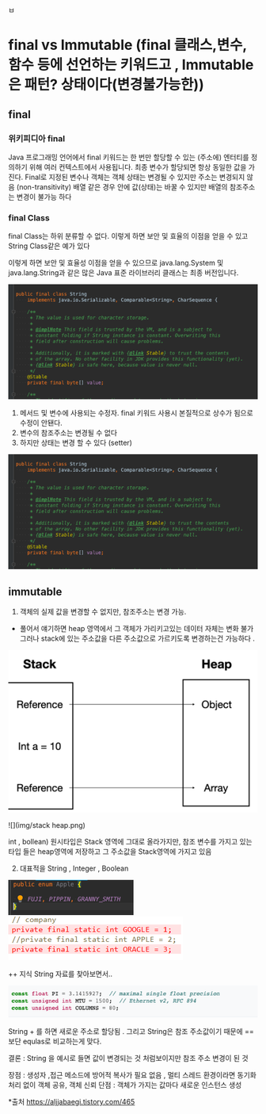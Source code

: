 ㅂ
# final vs Immutable (final 클래스,변수,함수 등에 선언하는  키워드고  , Immutable은 패턴? 상태이다(변경불가능한))
## final 


### 위키피디아 final


Java 프로그래밍 언어에서 final 키워드는 한 번만 할당할 수 있는 (주소에)
엔터티를 정의하기 위해 여러 컨텍스트에서 사용됩니다.
최종 변수가 할당되면 항상 동일한 값을 가진다.
Final로 지정된 변수나 객체는  객체 상태는 변경될 수 있지만 주소는 변경되지 않음 (non-transitivity)
배열 같은 경우 안에 값(상태)는 바꿀 수 있지만 배열의 참조주소는 변경이 불가능 하다

### final Class
final Class는 하위 분류할 수 없다.
이렇게 하면 보안 및 효율의 이점을 얻을 수 있고 String Class같은 예가 있다

이렇게 하면 보안 및 효율성 이점을 얻을 수 있으므로 java.lang.System 및 java.lang.String과 같은 
많은 Java 표준 라이브러리 클래스는 최종 버전입니다.


![img.png](img.png)



 1. 메서드 및 변수에 사용되는 수정자. final 키워드 사용시 본질적으로 상수가 됨으로 수정이 안됀다.
 2. 변수의 참조주소는 변경될 수 없다
 3. 하지만 상태는 변경 할 수 있다 (setter)

![img.png](img.png)




## immutable
 1. 객체의 실제 값을 변경할 수 없지만, 참조주소는 변경 가능.  
 + 풀어서 얘기하면 heap 영역에서 그 객체가 가리키고있는 데이터 자체는 변화 불가 그러나 stack에 있는 주소값을 다른 주소값으로 가르키도록 변경하는건 가능하다 .



![](img/img_35.png)

![](img/stack heap.png)

int , bollean) 원시타입은 Stack 영역에 그대로 올라가지만, 참조 변수를 가지고 있는 타입 들은 heap영역에 저장하고 그 주소값을 Stack영역에 가지고 있음


 2. 대표적을 String , Integer , Boolean

![img_2.png](img_2.png)
![img_3.png](img_3.png)





++ 지식 String 자료를 찾아보면서.. 

![img_1.png](img_1.png)

String + 를 하면 새로운 주소로 할당됨 .
그리고 String은 참조 주소값이기 때문에 == 보단 equlas로 비교하는게 맞다.

결론 : String 을 예시로 들면 값이 변경되는 것 처럼보이지만 참조 주소 변경이 된 것 
 
 장점 : 생성자 ,접근 메소드에 방어적 복사가 필요 없음 , 멀티 스레드 환경이라면 동기화 처리 없이 객체 공유, 객체 신뢰
 단점 : 객체가 가지는 값마다 새로운 인스턴스 생성 

*출처 https://aljjabaegi.tistory.com/465


